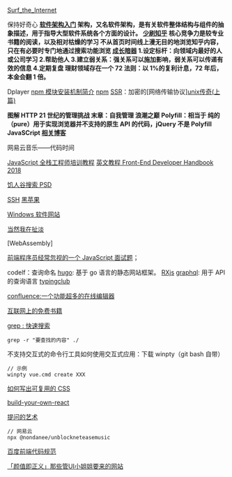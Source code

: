 [Surf_the_Internet](https://github.com/sun-shadow/Surf_the_Internet/blob/master/%E5%85%A5%E9%97%A8%E7%AF%87.md)

保持好奇心
**[软件架构入门](http://www.ruanyifeng.com/blog/2016/09/software-architecture.html)
架构，又名软件架构，是有关软件整体结构与组件的抽象描述，用于指导大型软件系统各个方面的设计。
[少刷知乎](https://mp.weixin.qq.com/s/3qCOlpbjYX2dx66JkRDoaA)
核心竞争力是较专业书籍的阅读，以及相对枯燥的学习
不从首页时间线上漫无目的地浏览知乎内容，只在有必要时专门地通过搜索功能浏览
[成长暗器](https://mp.weixin.qq.com/s/LHK1A0Y_LIdC-djx4te2eQ) 1.设定标杆：向领域内最好的人或公司学习 2.帮助他人 3.建立弱关系：强关系可以施加影响，弱关系可以传递有效的信息 4.定期复盘
理财领域存在一个 72 法则：以 1%的复利计息，72 年后，本金会翻 1 倍。**

Dplayer
[npm 模块安装机制简介](http://www.ruanyifeng.com/blog/2016/01/npm-install.html)
[npm](https://juejin.im/post/5ab3f77df265da2392364341)
[SSR](https://zh.wikipedia.org/wiki/Secure_Shell)：加密的[网络传输协议][unix传奇(上篇)](https://coolshell.cn/articles/2322.html)

**图解 HTTP
21 世纪的管理挑战 末章：自我管理
浪潮之巅**
**Polyfill：相当于 纯的（pure）用于实现浏览器并不支持的原生 API 的代码，jQuery 不是 Polyfill JavaSCript [相关博客](https://segmentfault.com/a/1190000002593432)**

网易云音乐——代码时间

[JavaScript 全栈工程师培训教程](http://www.ruanyifeng.com/blog/2016/11/javascript.html)
[英文教程 Front-End Developer Handbook 2018](https://frontendmasters.com/books/front-end-handbook/2018/what-is-a-FD.html)

[饥人谷搜索 PSD](https://xiedaimala.com/courses/544b9100-f08e-4ea0-b4e1-5e0955276002#/common)

[SSH](http://www.ruanyifeng.com/blog/2011/12/ssh_remote_login.html)
[黑苹果](https://github.com/huangyz0918/Hackintosh-Installer-University)

[Windows 软件网站](https://love.appinn.com/)

[当然我在扯淡](http://www.yinwang.org/)

[WebAssembly]

[前端程序员经常忽视的一个 JavaScript 面试题](https://github.com/Wscats/Good-text-Share/issues/85)；

codelf：查询命名
[hugo](https://gohugo.io/documentation/): 基于 go 语言的静态网站框架。
[RXjs](https://rxjs.dev/)
[graphql](https://graphql.cn/): 用于 API 的查询语言
[typingclub](https://www.typingclub.com/)

[confluence:一个功能超多的在线编辑器](<[https://www.atlassian.com/software/confluence](https://www.atlassian.com/software/confluence)>)

[互联网上的免费书籍](https://github.com/ruanyf/free-books)

[grep : 快速搜索](https://www.runoob.com/linux/linux-comm-grep.html)

```shell
grep -r "要查找的内容" ./
```

不支持交互式的命令行工具如何使用交互式应用：下载 winpty（git bash 自带）

```shell
// 示例
winpty vue.cmd create XXX
```

[如何写出可复用的 CSS](https://adamwathan.me/css-utility-classes-and-separation-of-concerns/)

[build-your-own-react](https://pomb.us/build-your-own-react/)

[提问的艺术](https://github.com/ryanhanwu/How-To-Ask-Questions-The-Smart-Way/blob/master/README-zh_CN.md)

```shell
// 网易云
npx @nondanee/unblockneteasemusic
```

[百度前端代码规范](https://www.bookstack.cn/read/ecomfe-spec/javascript-style-guide.md)

[「颜值即正义」那些管UI小姐姐要来的网站](https://juejin.cn/post/6844904104150433799#heading-8)